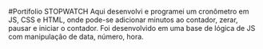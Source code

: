 #Portifolio
STOPWATCH
Aqui desenvolvi e programei um cronômetro em JS, CSS e HTML, onde pode-se adicionar minutos ao contador, zerar, pausar e iniciar o contador.
Foi desenvolvido em uma base de lógica de JS com manipulação de data, número, hora.

